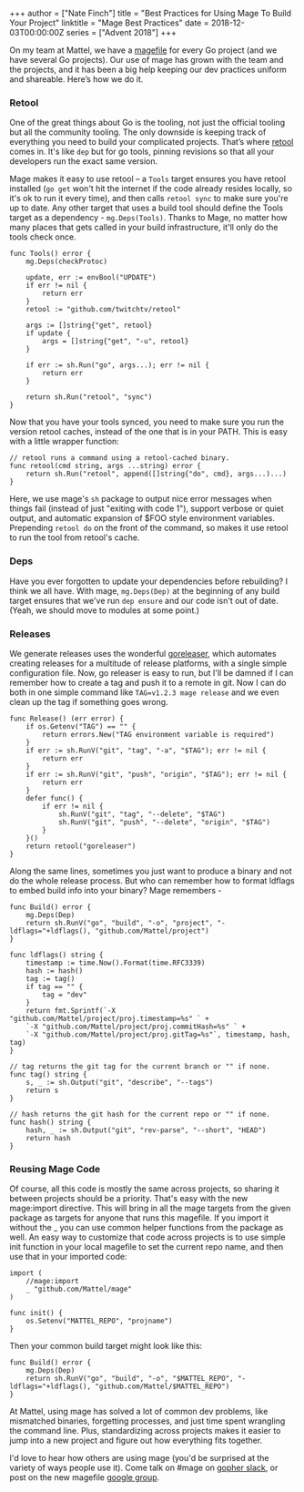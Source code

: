 +++
author = ["Nate Finch"]
title = "Best Practices for Using Mage To Build Your Project"
linktitle = "Mage Best Practices"
date = 2018-12-03T00:00:00Z
series = ["Advent 2018"]
+++

On my team at Mattel, we have a [magefile](https://magefile.org) for every Go
project (and we have several Go projects).  Our use of mage has grown with the
team and the projects, and it has been a big help keeping our dev practices
uniform and shareable.  Here’s how we do it.

### Retool

One of the great things about Go is the tooling, not just the official tooling
but all the community tooling.  The only downside is keeping track of everything
you need to build your complicated projects.  That’s where
[retool](https://github.com/twitchtv/retool) comes in.  It's like `dep` but for
go tools, pinning revisions so that all your developers run the exact same
version.  

Mage makes it easy to use retool – a `Tools` target ensures you have retool
installed (`go get` won't hit the internet if the code already resides locally,
so it's ok to run it every time), and then calls `retool sync` to make sure
you're up to date.  Any other target that uses a build tool should define the
Tools target as a dependency - `mg.Deps(Tools)`.  Thanks to Mage, no matter how
many places that gets called in your build infrastructure, it'll only do the
tools check once.

```
func Tools() error {
	mg.Deps(checkProtoc)

	update, err := envBool("UPDATE")
	if err != nil {
		return err
	}
	retool := "github.com/twitchtv/retool"

	args := []string{"get", retool}
	if update {
		args = []string{"get", "-u", retool}
	}

	if err := sh.Run("go", args...); err != nil {
		return err
	}

	return sh.Run("retool", "sync")
}
```

Now that you have your tools synced, you need to make sure you run the version
retool caches, instead of the one that is in your PATH.  This is easy with a
little wrapper function:

```
// retool runs a command using a retool-cached binary.
func retool(cmd string, args ...string) error {
	return sh.Run("retool", append([]string{"do", cmd}, args...)...)
}
```

Here, we use mage's `sh` package to output nice error messages when things fail
(instead of just "exiting with code 1"), support verbose or quiet output, and
automatic expansion of $FOO style environment variables.  Prepending `retool do`
on the front of the command, so makes it use retool to run the tool from
retool's cache. 

### Deps

Have you ever forgotten to update your dependencies before rebuilding?  I think
we all have. With mage, `mg.Deps(Dep)` at the beginning of any build target
ensures that we've run `dep ensure` and our code isn't out of date.  (Yeah, we
should move to modules at some point.)

### Releases

We generate releases uses the wonderful [goreleaser](https://goreleaser.com/),
which automates creating releases for a multitude of release platforms, with a
single simple configuration file.  Now, go releaser is easy to run, but I'll be
damned if I can remember how to create a tag and push it to a remote in git.
Now I can do both in one simple command like `TAG=v1.2.3 mage release` and we
even clean up the tag if something goes wrong.  

```
func Release() (err error) {
	if os.Getenv("TAG") == "" {
		return errors.New("TAG environment variable is required")
	}
	if err := sh.RunV("git", "tag", "-a", "$TAG"); err != nil {
		return err
	}
	if err := sh.RunV("git", "push", "origin", "$TAG"); err != nil {
		return err
	}
	defer func() {
		if err != nil {
			sh.RunV("git", "tag", "--delete", "$TAG")
			sh.RunV("git", "push", "--delete", "origin", "$TAG")
		}
	}()
	return retool("goreleaser")
}
```

Along the same lines, sometimes you just want to produce a binary and not do the
whole release process.  But who can remember how to format ldflags to embed
build info into your binary?  Mage remembers -

```
func Build() error {
    mg.Deps(Dep)
    return sh.RunV("go", "build", "-o", "project", "-ldflags="+ldflags(), "github.com/Mattel/project")
}

func ldflags() string {
	timestamp := time.Now().Format(time.RFC3339)
	hash := hash()
	tag := tag()
	if tag == "" {
		tag = "dev"
	}
	return fmt.Sprintf(`-X "github.com/Mattel/project/proj.timestamp=%s" ` +
    `-X "github.com/Mattel/project/proj.commitHash=%s" ` +
    `-X "github.com/Mattel/project/proj.gitTag=%s"`, timestamp, hash, tag)
}

// tag returns the git tag for the current branch or "" if none.
func tag() string {
	s, _ := sh.Output("git", "describe", "--tags")
	return s
}

// hash returns the git hash for the current repo or "" if none.
func hash() string {
	hash, _ := sh.Output("git", "rev-parse", "--short", "HEAD")
	return hash
}
```

### Reusing Mage Code

Of course, all this code is mostly the same across projects, so sharing it
between projects should be a priority.  That's easy with the new mage:import
directive.  This will bring in all the mage targets from the given package as
targets for anyone that runs this magefile.  If you import it without the _ you
can use common helper functions from the package as well.  An easy way to
customize that code across projects is to use simple init function in your local
magefile to set the current repo name, and then use that in your imported code:

```
import (
    //mage:import
    _ "github.com/Mattel/mage"
)

func init() {
    os.Setenv("MATTEL_REPO", "projname")
}
```

Then your common build target might look like this:

```
func Build() error {
    mg.Deps(Dep)
    return sh.RunV("go", "build", "-o", "$MATTEL_REPO", "-ldflags="+ldflags(), "github.com/Mattel/$MATTEL_REPO")
}
```

At Mattel, using mage has solved a lot of common dev problems, like mismatched
binaries, forgetting processes, and just time spent wrangling the command line.
Plus, standardizing across projects makes it easier to jump into a new project
and figure out how everything fits together.

I'd love to hear how others are using mage (you'd be surprised at the variety of
ways people use it).  Come talk on #mage on [gopher
slack](https://gophers.slack.com/messages/general/), or post on the new magefile
[google group](https://groups.google.com/forum/#!forum/magefile).


